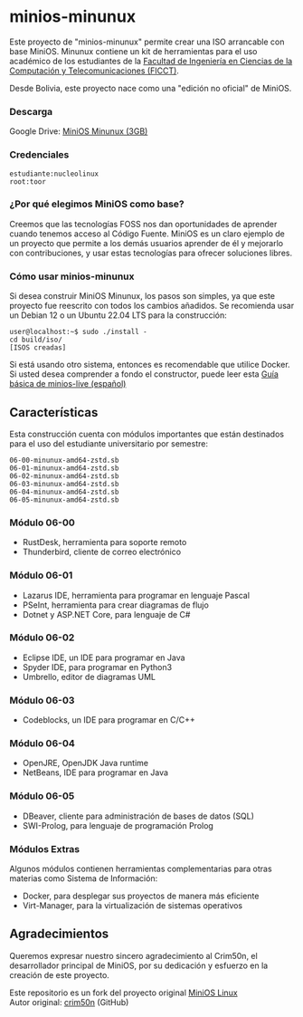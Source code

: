# minios-minunux  

Este proyecto de "minios-minunux" permite crear una ISO arrancable con base MiniOS. Minunux contiene un kit de herramientas para el uso académico de los estudiantes de la [Facultad de Ingeniería en Ciencias de la Computación y Telecomunicaciones (FICCT)](https://www.uagrm.edu.bo/facultades/ficct).

Desde Bolivia, este proyecto nace como una "edición no oficial" de MiniOS.

### Descarga

Google Drive: [MiniOS Minunux (3GB)](https://drive.google.com/drive/folders/19-buYMEPTkR1PszPLz8qNunSbVpjPra6?usp=sharing)  

### Credenciales 
    estudiante:nucleolinux
    root:toor


### ¿Por qué elegimos MiniOS como base?

Creemos que las tecnologías FOSS nos dan oportunidades de aprender cuando tenemos acceso al Código Fuente. MiniOS es un claro ejemplo de un proyecto que permite a los demás usuarios aprender de él y mejorarlo con contribuciones, y usar estas tecnologías para ofrecer soluciones libres.

### Cómo usar minios-minunux  

Si desea construir MiniOS Minunux, los pasos son simples, ya que este proyecto fue reescrito con todos los cambios añadidos. Se recomienda usar un Debian 12 o un Ubuntu 22.04 LTS para la construcción:  

    user@localhost:~$ sudo ./install -
    cd build/iso/  
    [ISOS creadas]


Si está usando otro sistema, entonces es recomendable que utilice Docker.  
Si usted desea comprender a fondo el constructor, puede leer esta [Guía básica de minios-live (español)](https://proyectos.nucleolinux.org/minunux-linux/minios-minunux/src/branch/master/GUIA-DE-USO.md) 

## Características  

Esta construcción cuenta con módulos importantes que están destinados para el uso del estudiante universitario por semestre:  


    06-00-minunux-amd64-zstd.sb  
    06-01-minunux-amd64-zstd.sb  
    06-02-minunux-amd64-zstd.sb  
    06-03-minunux-amd64-zstd.sb  
    06-04-minunux-amd64-zstd.sb  
    06-05-minunux-amd64-zstd.sb  
  

### Módulo 06-00  

- RustDesk, herramienta para soporte remoto  
- Thunderbird, cliente de correo electrónico  

### Módulo 06-01  

- Lazarus IDE, herramienta para programar en lenguaje Pascal  
- PSeInt, herramienta para crear diagramas de flujo  
- Dotnet y ASP.NET Core, para lenguaje de C#  

### Módulo 06-02  

- Eclipse IDE, un IDE para programar en Java  
- Spyder IDE, para programar en Python3  
- Umbrello, editor de diagramas UML  

### Módulo 06-03  

- Codeblocks, un IDE para programar en C/C++  

### Módulo 06-04  

- OpenJRE, OpenJDK Java runtime  
- NetBeans, IDE para programar en Java  

### Módulo 06-05  

- DBeaver, cliente para administración de bases de datos (SQL)  
- SWI-Prolog, para lenguaje de programación Prolog  

### Módulos Extras  

Algunos módulos contienen herramientas complementarias para otras materias como Sistema de Información:  

- Docker, para desplegar sus proyectos de manera más eficiente  
- Virt-Manager, para la virtualización de sistemas operativos  


## Agradecimientos

Queremos expresar nuestro sincero agradecimiento al Crim50n, el desarrollador principal de MiniOS, por su dedicación y esfuerzo en la creación de este proyecto.

Este repositorio es un fork del proyecto original [MiniOS Linux](https://github.com/minios-linux/)  
Autor original: [crim50n](https://github.com/crim50n) (GitHub)  

